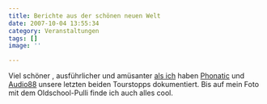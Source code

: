 ```yaml
---
title: Berichte aus der schönen neuen Welt
date: 2007-10-04 13:55:34
category: Veranstaltungen
tags: []
image: ''

---
```


Viel schöner , ausführlicher und amüsanter [als ich](http://www.misantropolis.de/2007/09/erfolgsbilanz) haben [Phonatic](http://blog.myspace.com/index.cfm?fuseaction=blog.view&friendID=92615194&blogID=313515619) und [Audio88](http://blog.myspace.com/index.cfm?fuseaction=blog.view&friendID=43494454&blogID=312901591) unsere letzten beiden Tourstopps dokumentiert. Bis auf mein Foto mit dem Oldschool-Pulli finde ich auch alles cool.
